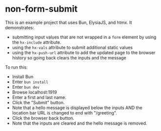 # non-form-submit

This is an example project that uses Bun, ElysiaJS, and htmx.
It demonstrates:

- submitting input values that are not wrapped in a `form` element
  by using the `hx-include` attribute.
- using the `hx-vals` attribute to submit additional static values
- using the `hx-push-url` attribute
  to add the updated page to the browser history
  so going back clears the inputs and the message

To run this:

- Install Bun
- Enter `bun install`
- Enter `bun dev`
- Browse localhost:1919
- Enter a first and last name.
- Click the "Submit" button.
- Note that a hello message is displayed below the inputs
  AND the location bar URL is changed to end with "/greeting".
- Click the browser back button.
- Note that the inputs are cleared and the hello message is removed.
